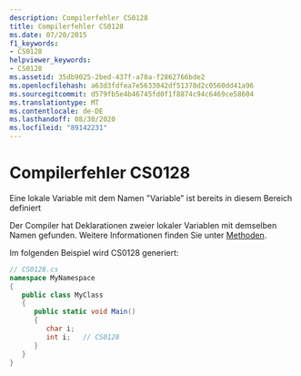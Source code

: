 ```yaml
---
description: Compilerfehler CS0128
title: Compilerfehler CS0128
ms.date: 07/20/2015
f1_keywords:
- CS0128
helpviewer_keywords:
- CS0128
ms.assetid: 35db9025-2bed-437f-a78a-f2862766bde2
ms.openlocfilehash: a63d3fdfea7e5633042df51378d2c0560dd41a96
ms.sourcegitcommit: d579fb5e4b46745fd0f1f8874c94c6469ce58604
ms.translationtype: MT
ms.contentlocale: de-DE
ms.lasthandoff: 08/30/2020
ms.locfileid: "89142231"
---
```

# <a name="compiler-error-cs0128"></a>Compilerfehler CS0128
Eine lokale Variable mit dem Namen "Variable" ist bereits in diesem Bereich definiert  
  
 Der Compiler hat Deklarationen zweier lokaler Variablen mit demselben Namen gefunden. Weitere Informationen finden Sie unter [Methoden](../programming-guide/classes-and-structs/methods.md).  
  
 Im folgenden Beispiel wird CS0128 generiert:  
  
```csharp  
// CS0128.cs  
namespace MyNamespace  
{  
   public class MyClass  
   {  
      public static void Main()  
      {  
         char i;  
         int i;   // CS0128  
      }  
   }  
}  
```
